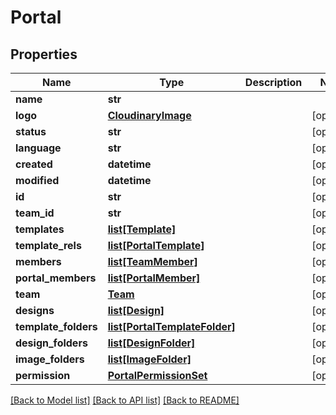 # Portal

## Properties
Name | Type | Description | Notes
------------ | ------------- | ------------- | -------------
**name** | **str** |  | 
**logo** | [**CloudinaryImage**](CloudinaryImage.md) |  | [optional] 
**status** | **str** |  | [optional] 
**language** | **str** |  | [optional] 
**created** | **datetime** |  | [optional] 
**modified** | **datetime** |  | [optional] 
**id** | **str** |  | [optional] 
**team_id** | **str** |  | [optional] 
**templates** | [**list[Template]**](Template.md) |  | [optional] 
**template_rels** | [**list[PortalTemplate]**](PortalTemplate.md) |  | [optional] 
**members** | [**list[TeamMember]**](TeamMember.md) |  | [optional] 
**portal_members** | [**list[PortalMember]**](PortalMember.md) |  | [optional] 
**team** | [**Team**](Team.md) |  | [optional] 
**designs** | [**list[Design]**](Design.md) |  | [optional] 
**template_folders** | [**list[PortalTemplateFolder]**](PortalTemplateFolder.md) |  | [optional] 
**design_folders** | [**list[DesignFolder]**](DesignFolder.md) |  | [optional] 
**image_folders** | [**list[ImageFolder]**](ImageFolder.md) |  | [optional] 
**permission** | [**PortalPermissionSet**](PortalPermissionSet.md) |  | [optional] 

[[Back to Model list]](../README.md#documentation-for-models) [[Back to API list]](../README.md#documentation-for-api-endpoints) [[Back to README]](../README.md)


